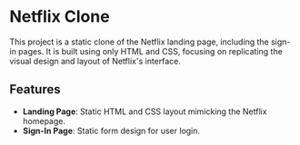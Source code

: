 # Netflix Clone

This project is a static clone of the Netflix landing page, including the sign-in pages. It is built using only HTML and CSS, focusing on replicating the visual design and layout of Netflix's interface.

## Features

- **Landing Page**: Static HTML and CSS layout mimicking the Netflix homepage.
- **Sign-In Page**: Static form design for user login.
